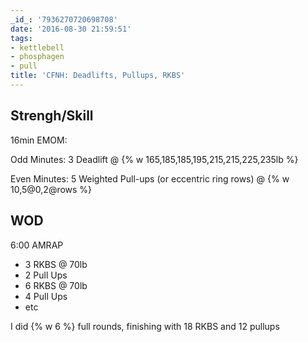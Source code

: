 ```yaml
---
_id_: '7936270720698708'
date: '2016-08-30 21:59:51'
tags:
- kettlebell
- phosphagen
- pull
title: 'CFNH: Deadlifts, Pullups, RKBS'
---
```


## Strengh/Skill

16min EMOM:

Odd Minutes: 3 Deadlift @ {% w 165,185,185,195,215,215,225,235lb %}

Even Minutes: 5 Weighted Pull-ups (or eccentric ring rows) @ {% w 10,5@0,2@rows %}


## WOD

6:00 AMRAP

- 3 RKBS @ 70lb
- 2 Pull Ups
- 6 RKBS @ 70lb
- 4 Pull Ups
- etc

I did {% w 6 %} full rounds, finishing with 18 RKBS and 12 pullups
